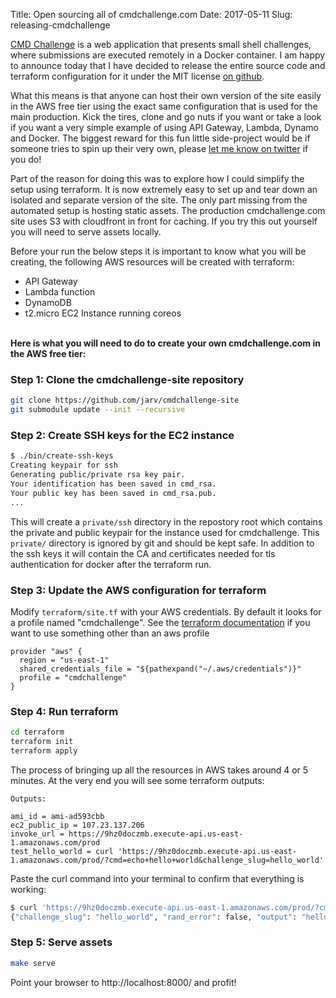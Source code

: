 Title: Open sourcing all of cmdchallenge.com
Date: 2017-05-11
Slug: releasing-cmdchallenge

[CMD Challenge](https://cmdchallenge.com) is a web application that presents small
shell challenges, where submissions are executed remotely in a Docker container.
I am happy to announce today that I have decided to release the entire source code and terraform 
configuration for it under the MIT license [on github](https://github.com/jarv/cmdchallenge-site).

What this means is that anyone can host their own version of the site easily
in the AWS free tier using the exact same configuration that is used for
the main production.
Kick the tires,
clone and go nuts if you want or take a look if you want a very simple
example of using API Gateway, Lambda, Dynamo and Docker. The biggest
reward for this fun little side-project would be if someone tries to spin
up their very own, please [let me know on twitter](https://twitter.com/thecmdchallenge)
if you do!

Part of the reason for doing this was to explore how I could simplify the setup using terraform.
It is now extremely easy to set up and tear down an isolated and separate version
of the site. The only part missing from the automated 
setup is hosting static assets. The production cmdchallenge.com site uses 
S3 with cloudfront in front for caching. If you try this out yourself you will
need to serve assets locally.

Before your run the below steps it is important to know what you will
be creating, the following AWS resources will be created with terraform:

* API Gateway
* Lambda function
* DynamoDB
* t2.micro EC2 Instance running coreos

<br />
<b>Here is what you will need to do to create your own cmdchallenge.com in the AWS free tier:</b>

### Step 1: Clone the cmdchallenge-site repository

```bash
git clone https://github.com/jarv/cmdchallenge-site
git submodule update --init --recursive
```

### Step 2: Create SSH keys for the EC2 instance

```bash
$ ./bin/create-ssh-keys
Creating keypair for ssh
Generating public/private rsa key pair.
Your identification has been saved in cmd_rsa.
Your public key has been saved in cmd_rsa.pub.
...
```

This will create a `private/ssh` directory in the repostory root which contains the private and public keypair for the instance used for cmdchallenge.
This `private/` directory is ignored by git and should be kept safe. In addition to the ssh keys it will contain the CA and certificates needed for tls authentication for docker after the terraform run.

### Step 3: Update the AWS configuration for terraform

Modify `terraform/site.tf` with your AWS credentials. By default it looks for a profile named "cmdchallenge".
See the [terraform documentation](https://www.terraform.io/docs/providers/aws/) if you want to use something other than an aws profile
```
provider "aws" {
  region = "us-east-1"
  shared_credentials_file = "${pathexpand("~/.aws/credentials")}"
  profile = "cmdchallenge"
}
```

### Step 4: Run terraform

```bash
cd terraform
terraform init
terraform apply
```

The process of bringing up all the resources in AWS takes around 4 or 5 minutes.
At the very end you will see some terraform outputs:


```
Outputs:

ami_id = ami-ad593cbb
ec2_public_ip = 107.23.137.206
invoke_url = https://9hz0doczmb.execute-api.us-east-1.amazonaws.com/prod
test_hello_world = curl 'https://9hz0doczmb.execute-api.us-east-1.amazonaws.com/prod/?cmd=echo+hello+world&challenge_slug=hello_world'
```

Paste the curl command into your terminal to confirm that everything is working:

```bash
$ curl 'https://9hz0doczmb.execute-api.us-east-1.amazonaws.com/prod/?cmd=echo+hello+world&challenge_slug=hello_world'
{"challenge_slug": "hello_world", "rand_error": false, "output": "hello world", "test_errors": null, "return_code": 0, "correct": true}
```

### Step 5: Serve assets

```bash
make serve
```

Point your browser to http://localhost:8000/ and profit!
